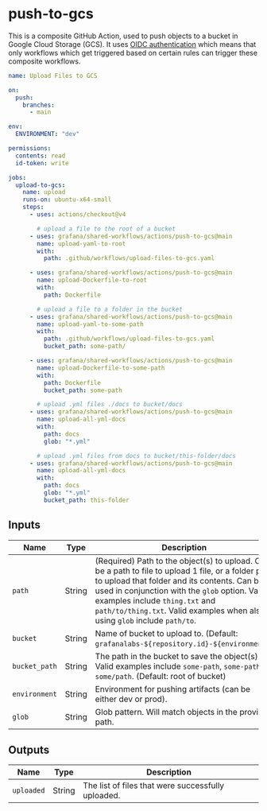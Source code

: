 # push-to-gcs

This is a composite GitHub Action, used to push objects to a bucket in Google Cloud Storage (GCS).
It uses [OIDC authentication](https://docs.github.com/en/actions/deployment/security-hardening-your-deployments/about-security-hardening-with-openid-connect)
which means that only workflows which get triggered based on certain rules can
trigger these composite workflows.

```yaml
name: Upload Files to GCS

on:
  push:
    branches:
      - main

env:
  ENVIRONMENT: "dev"

permissions:
  contents: read
  id-token: write

jobs:
  upload-to-gcs:
    name: upload
    runs-on: ubuntu-x64-small
    steps:
      - uses: actions/checkout@v4

        # upload a file to the root of a bucket
      - uses: grafana/shared-workflows/actions/push-to-gcs@main
        name: upload-yaml-to-root
        with:
          path: .github/workflows/upload-files-to-gcs.yaml

      - uses: grafana/shared-workflows/actions/push-to-gcs@main
        name: upload-Dockerfile-to-root
        with:
          path: Dockerfile

        # upload a file to a folder in the bucket
      - uses: grafana/shared-workflows/actions/push-to-gcs@main
        name: upload-yaml-to-some-path
        with:
          path: .github/workflows/upload-files-to-gcs.yaml
          bucket_path: some-path/

      - uses: grafana/shared-workflows/actions/push-to-gcs@main
        name: upload-Dockerfile-to-some-path
        with:
          path: Dockerfile
          bucket_path: some-path

        # upload .yml files ./docs to bucket/docs
      - uses: grafana/shared-workflows/actions/push-to-gcs@main
        name: upload-all-yml-docs
        with:
          path: docs
          glob: "*.yml"

        # upload .yml files from docs to bucket/this-folder/docs
      - uses: grafana/shared-workflows/actions/push-to-gcs@main
        name: upload-all-yml-docs
        with:
          path: docs
          glob: "*.yml"
          bucket_path: this-folder
```

## Inputs

| Name          | Type   | Description                                                                                                                                                                                                                                                                                                          |
| ------------- | ------ | -------------------------------------------------------------------------------------------------------------------------------------------------------------------------------------------------------------------------------------------------------------------------------------------------------------------- |
| `path`        | String | (Required) Path to the object(s) to upload. Can be a path to file to upload 1 file, or a folder path to upload that folder and its contents. Can be used in conjunction with the `glob` option. Valid examples include `thing.txt` and `path/to/thing.txt`. Valid examples when also using `glob` include `path/to`. |
| `bucket`      | String | Name of bucket to upload to. (Default: `grafanalabs-${repository.id}-${environment}`)                                                                                                                                                                                                                                |
| `bucket_path` | String | The path in the bucket to save the object(s). Valid examples include `some-path`, `some-path/`, `some/path`. (Default: root of bucket)                                                                                                                                                                               |
| `environment` | String | Environment for pushing artifacts (can be either dev or prod).                                                                                                                                                                                                                                                       |
| `glob`        | String | Glob pattern. Will match objects in the provided path.                                                                                                                                                                                                                                                               |

## Outputs

| Name       | Type   | Description                                        |
| ---------- | ------ | -------------------------------------------------- |
| `uploaded` | String | The list of files that were successfully uploaded. |
